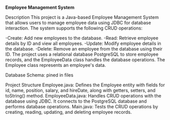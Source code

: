 **Employee Management System**

Description
This project is a Java-based Employee Management System that allows users to manage employee data using JDBC for database interaction.
The system supports the following CRUD operations:

-Create: Add new employees to the database.
-Read: Retrieve employee details by ID and view all employees.
-Update: Modify employee details in the database.
-Delete: Remove an employee from the database using their ID.
The project uses a relational database PostgreSQL to store employee records, and the EmployeeData class handles the database operations.
The Employee class represents an employee's data.

Database Schema: pined in files

Project Structure
Employee.java: Defines the Employee entity with fields for id, name, position, salary, and hireDate, along with getters, setters, and toString() method.
EmployeeData.java: Handles CRUD operations with the database using JDBC. It connects to the PostgreSQL database and performs database operations.
Main.java: Tests the CRUD operations by creating, reading, updating, and deleting employee records.




